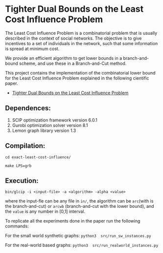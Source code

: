 # Tighter Dual Bounds on the Least Cost Influence Problem
The Least Cost Influence Problem is a combinatorial problem that is usually described in the context of social networks. The objective is to give incentives to a set of individuals in the network, such that some information is spread at minimum cost. 

We provide an efficient algorithm to get lower bounds in a branch-and-bound scheme, and use these in a Branch-and-Cut method.

This project contains the implementation of the combinatorial lower bound for the Least Cost Influence Problem explained in the following cientific paper.

- [Tighter Dual Bounds on the Least Cost Influence Problem](https://proceedings.science/sbpo-2020/papers/tighter-dual-bounds-on-the-least-cost-influence-problem)

## Dependences:
1. SCIP optimization framework version 6.0.1
2. Gurobi optimization solver version 8.1
3. Lemon graph library version 1.3

## Compilation:

`cd exact-least-cost-influence/`

`make LPS=grb`

## Execution:

`bin/glcip -i <input-file> -a <algorithm> -alpha <value>`

where the input-fle can be any file in `in/`, the algorithm can be `arc`(with is the branch-and-cut) or `arcwb` (branch-and-cut with the lower bound), and the `value` is any number in [0,1] interval.

To replicate all the experiments done in the paper run the following commands:

For the small world synthetic graphs:
`python3  src/run_sw_instances.py`

For the real-world based graphs:
`python3  src/run_realworld_instances.py `
